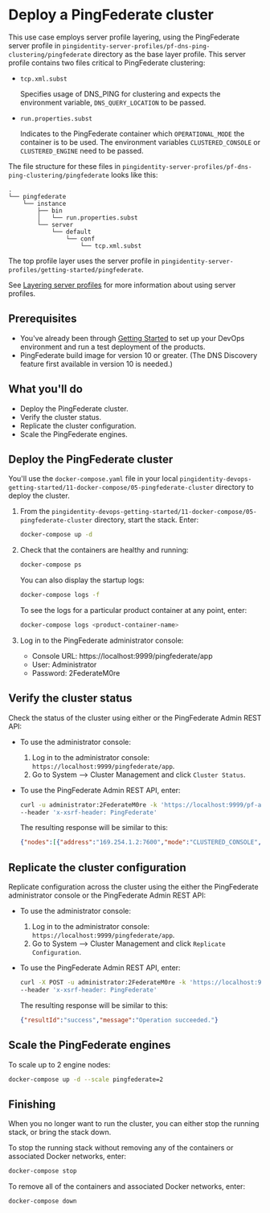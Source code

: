 # Deploy a PingFederate cluster

This use case employs server profile layering, using the PingFederate server profile in `pingidentity-server-profiles/pf-dns-ping-clustering/pingfederate` directory as the base layer profile. This server profile contains two files critical to PingFederate clustering:

* `tcp.xml.subst` 

  Specifies usage of DNS_PING for clustering and expects the environment variable, `DNS_QUERY_LOCATION` to be passed. 

* `run.properties.subst` 

  Indicates to the PingFederate container which `OPERATIONAL_MODE` the container is to be used. The environment variables `CLUSTERED_CONSOLE` or `CLUSTERED_ENGINE` need to be passed. 

The file structure for these files in `pingidentity-server-profiles/pf-dns-ping-clustering/pingfederate` looks like this:
 
```text
.
└── pingfederate
    └── instance
        ├── bin
        │   └── run.properties.subst
        └── server
            └── default
                └── conf
                    └── tcp.xml.subst
```

The top profile layer uses the server profile in `pingidentity-server-profiles/getting-started/pingfederate`.

See [Layering server profiles](docs/profilesLayered.md) for more information about using server profiles.

## Prerequisites

* You've already been through [Getting Started](getStarted.md) to set up your DevOps environment and run a test deployment of the products.
* PingFederate build image for version 10 or greater. (The DNS Discovery feature first available in version 10 is needed.)

## What you'll do

* Deploy the PingFederate cluster.
* Verify the cluster status.
* Replicate the cluster configuration.
* Scale the PingFederate engines.

## Deploy the PingFederate cluster

You'll use the `docker-compose.yaml` file in your local `pingidentity-devops-getting-started/11-docker-compose/05-pingfederate-cluster` directory to deploy the cluster.

1. From the `pingidentity-devops-getting-started/11-docker-compose/05-pingfederate-cluster` directory, start the stack. Enter:

   ```bash
   docker-compose up -d
   ```

2. Check that the containers are healthy and running:

   ```bash
   docker-compose ps
   ```

   You can also display the startup logs:

   ```bash
   docker-compose logs -f
   ```

   To see the logs for a particular product container at any point, enter:

   ```bash
   docker-compose logs <product-container-name>
   ```

3. Log in to the PingFederate administrator console:

   - Console URL: https://localhost:9999/pingfederate/app
   - User: Administrator
   - Password: 2FederateM0re

## Verify the cluster status

Check the status of the cluster using either or the PingFederate Admin REST API:

* To use the administrator console:

  1. Log in to the administrator console: `https://localhost:9999/pingfederate/app`.
  2. Go to System --> Cluster Management and click `Cluster Status`.

* To use the PingFederate Admin REST API, enter:

  ```bash
  curl -u administrator:2FederateM0re -k 'https://localhost:9999/pf-admin-api/v1/cluster/status' \
  --header 'x-xsrf-header: PingFederate'
  ```

  The resulting response will be similar to this:

  ```json
  {"nodes":[{"address":"169.254.1.2:7600","mode":"CLUSTERED_CONSOLE","index":804046313,"nodeGroup":"","version":"10.0.0.15"},{"address":"169.254.1.3:7600","mode":"CLUSTERED_ENGINE","index":2142569058,"nodeGroup":"","version":"10.0.0.15","nodeTags":""}],"lastConfigUpdateTime":"2019-12-31T19:36:54.000Z","replicationRequired":true,"mixedMode":false}
  ```

## Replicate the cluster configuration

Replicate configuration across the cluster using the either the PingFederate administrator console or the PingFederate Admin REST API:

* To use the administrator console:

  1. Log in to the administrator console: `https://localhost:9999/pingfederate/app`.
  2. Go to System --> Cluster Management and click `Replicate Configuration`.

* To use the PingFederate Admin REST API, enter:

  ```bash
  curl -X POST -u administrator:2FederateM0re -k 'https://localhost:9999/pf-admin-api/v1/cluster/replicate' \
  --header 'x-xsrf-header: PingFederate'
  ```

  The resulting response will be similar to this:

  ```json
  {"resultId":"success","message":"Operation succeeded."}
  ```

## Scale the PingFederate engines

To scale up to 2 engine nodes:

   ```bash
   docker-compose up -d --scale pingfederate=2
   ```

## Finishing

When you no longer want to run the cluster, you can either stop the running stack, or bring the stack down.

 To stop the running stack without removing any of the containers or associated Docker networks, enter:

 ```bash
 docker-compose stop
 ```

 To remove all of the containers and associated Docker networks, enter:

 ```bash
 docker-compose down
 ```
